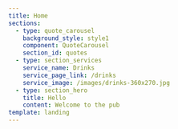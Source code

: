 ```yaml
---
title: Home
sections:
  - type: quote_carousel
    background_style: style1
    component: QuoteCarousel
    section_id: quotes
  - type: section_services
    service_name: Drinks
    service_page_link: /drinks
    service_image: /images/drinks-360x270.jpg
  - type: section_hero
    title: Hello
    content: Welcome to the pub
template: landing
---
```

